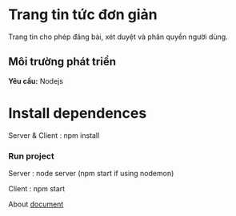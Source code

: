 # Trang tin tức đơn giản

Trang tin cho phép đăng bài, xét duyệt và phân quyền người dùng.

## Môi trường phát triển

**Yêu cầu:** Nodejs 

# Install dependences

Server & Client : npm install

### Run project

Server : node server (npm start if using nodemon)

Client : npm start

About [document](./doc/References.md)
